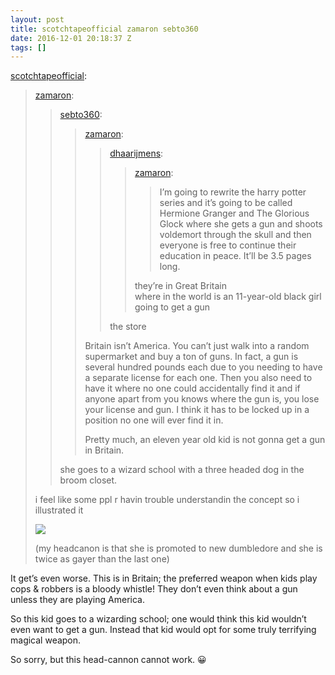 ```yaml
---
layout: post
title: scotchtapeofficial zamaron sebto360
date: 2016-12-01 20:18:37 Z
tags: []
---
```

[scotchtapeofficial](http://scotchtapeofficial.tumblr.com/post/153501739622/zamaron-sebto360-zamaron-dhaarijmens):

> [zamaron](http://zamaron.tumblr.com/post/153476681091/sebto360-zamaron-dhaarijmens-zamaron):
> 
> > [sebto360](http://sebto360.tumblr.com/post/153476190003/zamaron-dhaarijmens-zamaron-im-going-to):
> > 
> > > [zamaron](http://zamaron.tumblr.com/post/153472119716/dhaarijmens-zamaron-im-going-to-rewrite-the):
> > > 
> > > > [dhaarijmens](http://dhaarijmens.tumblr.com/post/153440726198/zamaron-im-going-to-rewrite-the-harry-potter):
> > > > 
> > > > > [zamaron](http://zamaron.tumblr.com/post/153415780936/im-going-to-rewrite-the-harry-potter-series-and):
> > > > > 
> > > > > > I’m going to rewrite the harry potter series and it’s going to be called Hermione Granger and The Glorious Glock where she gets a gun and shoots voldemort through the skull and then everyone is free to continue their education in peace. It’ll be 3.5 pages long. 
> > > > > 
> > > > > they’re in Great Britain  
> > > > > where in the world is an 11-year-old black girl going to get a gun
> > > > 
> > > > the store
> > > 
> > > Britain isn’t America. You can’t just walk into a random supermarket and buy a ton of guns. In fact, a gun is several hundred pounds each due to you needing to have a separate license for each one. Then you also need to have it where no one could accidentally find it and if anyone apart from you knows where the gun is, you lose your license and gun. I think it has to be locked up in a position no one will ever find it in.
> > > 
> > > Pretty much, an eleven year old kid is not gonna get a gun in Britain.
> > 
> > she goes to a wizard school with a three headed dog in the broom closet.
> 
> i feel like some ppl r havin trouble understandin the concept so i illustrated it
> 
> ![](https://66.media.tumblr.com/dc7da313825f40e16beff2cbf7311830/tumblr_inline_oh0yuz56MX1rpryux_540.png)
> 
> (my headcanon is that she is promoted to new dumbledore and she is twice as gayer than the last one)

It get’s even worse. This is in Britain; the preferred weapon when kids play cops & robbers is a bloody whistle! They don’t even think about a gun unless they are playing America.

So this kid goes to a wizarding school; one would think this kid wouldn’t even want to get a gun. Instead that kid would opt for some truly terrifying magical weapon.

So sorry, but this head-cannon cannot work. 😀
